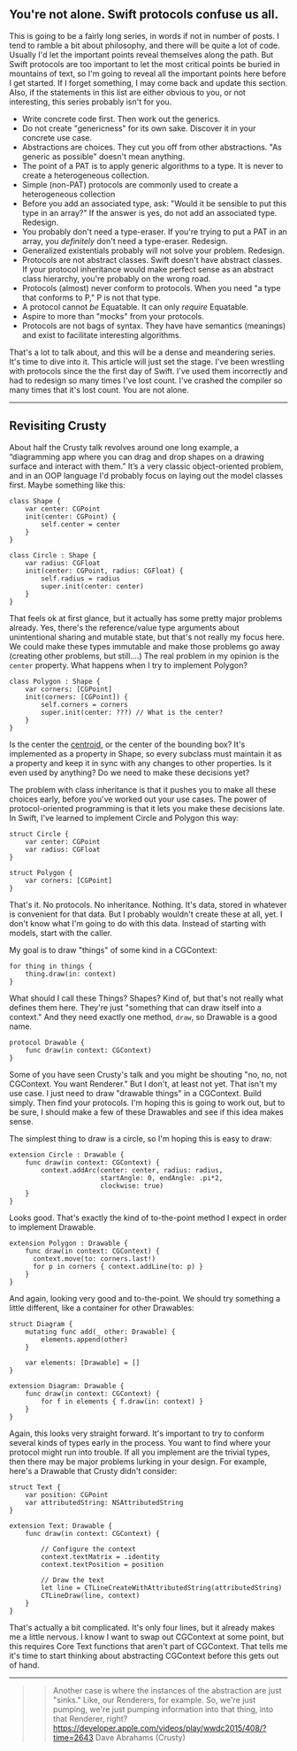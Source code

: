 ## You're not alone. Swift protocols confuse us all.

This is going to be a fairly long series, in words if not in number of posts. I tend to ramble a bit about philosophy, and there will be quite a lot of code. Usually I'd let the important points reveal themselves along the path. But Swift protocols are too important to let the most critical points be buried in mountains of text, so I'm going to
reveal all the important points here before I get started. If I forget something, I may come back and update this section. Also, if the statements in this list are either obvious to you, or not interesting, this series probably isn't for you.

* Write concrete code first. Then work out the generics.
* Do not create "genericness" for its own sake. Discover it in your concrete use case.
* Abstractions are choices. They cut you off from other abstractions. "As generic as possible" doesn't mean anything.
* The point of a PAT is to apply generic algorithms to a type. It is never to create a heterogeneous collection.
* Simple (non-PAT) protocols are commonly used to create a heterogeneous collection
* Before you add an associated type, ask: "Would it be sensible to put this type in an array?" If the answer is yes, do not add an associated type. Redesign.
* You probably don't need a type-eraser. If you're trying to put a PAT in an array, you *definitely* don't need a type-eraser. Redesign.
* Generalized existentials probably will not solve your problem. Redesign.
* Protocols are not abstract classes. Swift doesn't have abstract classes. If your protocol inheritance would make perfect sense as an abstract class hierarchy, you're probably on the wrong road.
* Protocols (almost) never conform to protocols. When you need "a type that conforms to P," P is not that type.
* A protocol cannot *be* Equatable. It can only *require* Equatable.
* Aspire to more than "mocks" from your protocols.
* Protocols are not bags of syntax. They have have semantics (meanings) and exist to facilitate interesting algorithms.

That's a lot to talk about, and this will be a dense and meandering series. It's time to dive into it. This article will just set the stage. I've been wrestling with protocols since the the first day of Swift. I've used them incorrectly and had to redesign so many times I've lost count. I've crashed the compiler so many times that it's lost count. You are not alone.

---

## Revisiting Crusty

About half the Crusty talk revolves around one long example, a “diagramming app where you can drag and drop shapes on a drawing surface and interact with them.” It’s a very classic object-oriented problem, and in an OOP language I'd probably focus on laying out the model classes first. Maybe something like this:

```
class Shape {
    var center: CGPoint
    init(center: CGPoint) {
        self.center = center
    }
}

class Circle : Shape {
    var radius: CGFloat
    init(center: CGPoint, radius: CGFloat) {
        self.radius = radius
        super.init(center: center)
    }
}
```

That feels ok at first glance, but it actually has some pretty major problems already. Yes, there's the reference/value type arguments about unintentional sharing and mutable state, but that's not really my focus here. We could make these types immutable and make those problems go away (creating other problems, but still....) The real problem in my opinion is the `center` property. What happens when I try to implement Polygon?

```
class Polygon : Shape {
    var corners: [CGPoint]
    init(corners: [CGPoint]) {
        self.corners = corners
        super.init(center: ???) // What is the center?
    }
}
```

Is the center the [centroid](https://en.wikipedia.org/wiki/Centroid), or the center of the bounding box? It's implemented as a property in Shape, so every subclass must maintain it as a property and keep it in sync with any changes to other properties. Is it even used by anything? Do we need to make these decisions yet?

The problem with class inheritance is that it pushes you to make all these choices early, before you've worked out your use cases. The power of protocol-oriented programming is that it lets you make these decisions late. In Swift, I've learned to implement Circle and Polygon this way:

```
struct Circle {
    var center: CGPoint
    var radius: CGFloat
}

struct Polygon {
    var corners: [CGPoint]
}
```

That's it. No protocols. No inheritance. Nothing. It's data, stored in whatever is convenient for that data. But I probably wouldn't create these at all, yet. I don't know what I'm going to do with this data. Instead of starting with models, start with the caller.

My goal is to draw "things" of some kind in a CGContext:

```
for thing in things {
    thing.draw(in: context)
}
```

What should I call these Things? Shapes? Kind of, but that's not really what defines them here. They're just "something that can draw itself into a context." And they need exactly one method, `draw`, so Drawable is a good name.

```
protocol Drawable {
    func draw(in context: CGContext)
}
```

Some of you have seen Crusty's talk and you might be shouting "no, no, not CGContext. You want Renderer." But I don't, at least not yet. That isn't my use case. I just need to draw "drawable things" in a CGContext. Build simply. Then find your protocols. I'm hoping this is going to work out, but to be sure, I should make a few of these Drawables and see if this idea makes sense. 

The simplest thing to draw is a circle, so I'm hoping this is easy to draw:

```
extension Circle : Drawable {
    func draw(in context: CGContext) {
        context.addArc(center: center, radius: radius,
                       startAngle: 0, endAngle: .pi*2,
                       clockwise: true)
    }
}
```

Looks good. That's exactly the kind of to-the-point method I expect in order to implement Drawable.

```
extension Polygon : Drawable {
    func draw(in context: CGContext) {
      context.move(to: corners.last!)
      for p in corners { context.addLine(to: p) }
    }
}
```

And again, looking very good and to-the-point. We should try something a little different, like a container for other Drawables:

```
struct Diagram {
    mutating func add(_ other: Drawable) {
        elements.append(other)
    }

    var elements: [Drawable] = []
}

extension Diagram: Drawable {
    func draw(in context: CGContext) {
        for f in elements { f.draw(in: context) }
    }
}
```

Again, this looks very straight forward. It's important to try to conform several kinds of types early in the process. You want to find where your protocol might run into trouble. If all you implement are the trivial types, then there may be major problems lurking in your design. For example, here's a Drawable that Crusty didn't consider:

```
struct Text {
    var position: CGPoint
    var attributedString: NSAttributedString
}

extension Text: Drawable {
    func draw(in context: CGContext) {
        
        // Configure the context
        context.textMatrix = .identity
        context.textPosition = position

        // Draw the text
        let line = CTLineCreateWithAttributedString(attributedString)
        CTLineDraw(line, context)
    }
}
```

That's actually a bit complicated. It's only four lines, but it already makes me a little nervous. I know I want to swap out CGContext at some point, but this requires Core Text functions that aren't part of CGContext. That tells me it's time to start thinking about abstracting CGContext before this gets out of hand.

---

>> Another case is where the instances of the abstraction are just "sinks." Like, our Renderers, for example. So, we're just pumping, we're just pumping information into that thing, into that Renderer, right?
https://developer.apple.com/videos/play/wwdc2015/408/?time=2643
Dave Abrahams (Crusty)